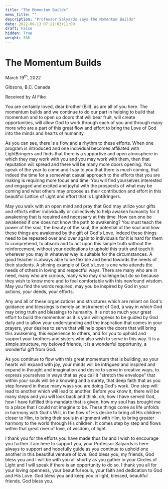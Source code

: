 ```yaml
---
title: "The Momentum Builds"
menu_title: ""
description: "Professor Salyards says The Momentum Builds"
date: 2022-06-13 07:21:03+11:00
draft: False
hidden: True
weight: 386
---
```

# The Momentum Builds

March 19<sup>th</sup>, 2022

Gibsons, B.C. Canada

Received by Al Fike   



You are certainly loved, dear brother (Bill), as are all of you here. The momentum builds and we continue to do our part in helping to build that momentum and to open up doors that will bear fruit, will create opportunities, will allow God to work through each of you and through many more who are a part of this great flow and effort to bring the Love of God into the minds and hearts of humanity.

As you can see, there is a flow and a rhythm to these efforts. When one program is introduced and one individual becomes affiliated with LightBringers and finds that there is a supportive and open atmosphere in which they may work with you and you may work with them, then that reputation will spread and there will be many more doors opening. You speak of the year to come and I say to you that there is much coming, that indeed the time for a somewhat casual approach to the efforts that you are making is requiring more focus and time. You will find yourselves interested and engaged and excited and joyful with the prospects of what may be coming and what others may propose as their contribution and effort in this beautiful Lattice of Light and effort that is LightBringers.

May you walk with an open mind and pray that God may utilize your gifts and efforts either individually or collectively to help awaken humanity for it awakening that is required and necessary at this time. How can one be awakened if one does not know the path to awakening? You must teach the power of the soul, the beauty of the soul, the potential of the soul and how these things are awakened by the gift of God's Love. Indeed these things need to be repeated over and over again to individuals for it is hard for them to comprehend, to absorb and to act upon this simple truth without the reinforcement, without your dedications to uphold this truth and teach it wherever you may in whatever way is suitable for the circumstances. A good teacher is always able to be flexible and bend towards the needs of their students. A shining example of God's Love is one who attends the needs of others in loving and respectful ways. There are many who are in need, many who are curious, many who may challenge but do so because they wish to know more and to feel comfortable with this newfound wisdom. May you find the words required, may you be inspired by God in your actions, your deeds, your efforts.

Any and all of these organizations and structures which are reliant on God's guidance and blessings is merely an instrument of God, a way in which God may bring truth and blessings to humanity. It is not so much your great effort to build the momentum as it is your willingness to be guided by God daily and to allow your understanding and the inspiration that comes in your prayers, your desires to serve that will help open the doors that will bring this awakening, this experience to others, and for you to uphold and support your brothers and sisters who also wish to serve in this way. It is a simple structure, my beloved friends, it is a wonderful opportunity, a wonderful gift from God.

As you continue to flow with this great momentum that is building, so your hearts will expand with joy, your minds will be intrigued and inspired and expand in thought and imagination and desire to serve in creative ways, to express yourselves in ways that as you call it "stretch the envelope" that within your souls will be a knowing and a surety, that deep faith that as you step forward in these many ways you are doing God's work. One step will lead to another which will lead to another. Before you know it, there will be many steps and you will look back and think, oh, how I have served God, how I have fulfilled this mandate that is given, how my soul has brought me to a place that I could not imagine to be. These things come as life unfolds in harmony with God's Will, in the flow of His desire to bring all His children closer to Him, to bring their souls in alignment with Him, to bring greater harmony to the world through His children. It comes step by step and flows within that great river of love, of wisdom, of light.

I thank you for the efforts you have made thus far and I wish to encourage you further. I am here to support you, your Professor Salyards is here always to support and hopefully guide as you continue to uphold one another in this beautiful venture of love. God bless you, my friends, God bless you and I will be with you all shortly as you gather in your Circles of Light and I will speak if there is an opportunity to do so. I thank you all for your loving openness, your beautiful souls, your faith and dedication to God and His Love. God bless you and keep you in light, blessed, beautiful friends. God bless you.